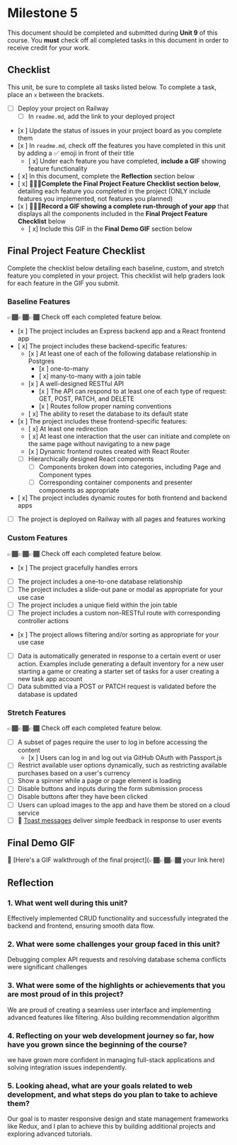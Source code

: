 # Milestone 5

This document should be completed and submitted during **Unit 9** of this course. You **must** check off all completed tasks in this document in order to receive credit for your work.

## Checklist

This unit, be sure to complete all tasks listed below. To complete a task, place an `x` between the brackets.

- [ ] Deploy your project on Railway
  - [ ] In `readme.md`, add the link to your deployed project
- [x ] Update the status of issues in your project board as you complete them
- [x ] In `readme.md`, check off the features you have completed in this unit by adding a ✅ emoji in front of their title
  - [ x] Under each feature you have completed, **include a GIF** showing feature functionality
- [ x] In this document, complete the **Reflection** section below
- [ x] 🚩🚩🚩**Complete the Final Project Feature Checklist section below**, detailing each feature you completed in the project (ONLY include features you implemented, not features you planned)
- [x ] 🚩🚩🚩**Record a GIF showing a complete run-through of your app** that displays all the components included in the **Final Project Feature Checklist** below
  - [ x] Include this GIF in the **Final Demo GIF** section below

## Final Project Feature Checklist

Complete the checklist below detailing each baseline, custom, and stretch feature you completed in your project. This checklist will help graders look for each feature in the GIF you submit.

### Baseline Features

👉🏾👉🏾👉🏾 Check off each completed feature below.

- [x ] The project includes an Express backend app and a React frontend app
- [ x] The project includes these backend-specific features:
  - [x ] At least one of each of the following database relationship in Postgres
    - [x ] one-to-many
    - [ x] many-to-many with a join table
  - [x ] A well-designed RESTful API
    - [x ] The API can respond to at least one of each type of request: GET, POST, PATCH, and DELETE
    - [x ] Routes follow proper naming conventions
  - [ x] The ability to reset the database to its default state
- [x ] The project includes these frontend-specific features:
  - [ x] At least one redirection
  - [ x] At least one interaction that the user can initiate and complete on the same page without navigating to a new page
  - [x ] Dynamic frontend routes created with React Router
  - [ ] Hierarchically designed React components
    - [ ] Components broken down into categories, including Page and Component types
    - [ ] Corresponding container components and presenter components as appropriate
- [ x] The project includes dynamic routes for both frontend and backend apps
- [ ] The project is deployed on Railway with all pages and features working

### Custom Features

👉🏾👉🏾👉🏾 Check off each completed feature below.

- [x ] The project gracefully handles errors
- [ ] The project includes a one-to-one database relationship
- [ ] The project includes a slide-out pane or modal as appropriate for your use case
- [ ] The project includes a unique field within the join table
- [ ] The project includes a custom non-RESTful route with corresponding controller actions
- [x ] The project allows filtering and/or sorting as appropriate for your use case
- [ ] Data is automatically generated in response to a certain event or user action. Examples include generating a default inventory for a new user starting a game or creating a starter set of tasks for a user creating a new task app account
- [ ] Data submitted via a POST or PATCH request is validated before the database is updated

### Stretch Features

👉🏾👉🏾👉🏾 Check off each completed feature below.

- [ ] A subset of pages require the user to log in before accessing the content
  - [x ] Users can log in and log out via GitHub OAuth with Passport.js
- [ ] Restrict available user options dynamically, such as restricting available purchases based on a user's currency
- [ ] Show a spinner while a page or page element is loading
- [ ] Disable buttons and inputs during the form submission process
- [ ] Disable buttons after they have been clicked
- [ ] Users can upload images to the app and have them be stored on a cloud service
- [ ] 🍞 [Toast messages](https://www.patternfly.org/v3/pattern-library/communication/toast-notifications/index.html) deliver simple feedback in response to user events

## Final Demo GIF

🔗 [Here's a GIF walkthrough of the final project](👉🏾👉🏾👉🏾 your link here)

## Reflection

### 1. What went well during this unit?

Effectively implemented CRUD functionality and successfully integrated the backend and frontend, ensuring smooth data flow.

### 2. What were some challenges your group faced in this unit?

Debugging complex API requests and resolving database schema conflicts were significant challenges 

### 3. What were some of the highlights or achievements that you are most proud of in this project?

We are proud of creating a seamless user interface and implementing advanced features like filtering. Also building recommendation algorithm

### 4. Reflecting on your web development journey so far, how have you grown since the beginning of the course?

we have grown more confident in managing full-stack applications and solving integration issues independently.

### 5. Looking ahead, what are your goals related to web development, and what steps do you plan to take to achieve them?

Our goal is to master responsive design and state management frameworks like Redux, and I plan to achieve this by building additional projects and exploring advanced tutorials.
